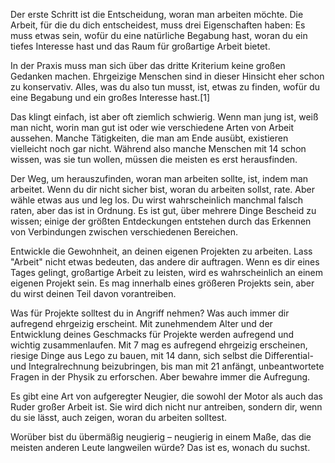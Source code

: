 Der erste Schritt ist die Entscheidung, woran man arbeiten möchte. Die Arbeit, für die du dich entscheidest, muss drei Eigenschaften haben: Es muss etwas sein, wofür du eine natürliche Begabung hast, woran du ein tiefes Interesse hast und das Raum für großartige Arbeit bietet.

In der Praxis muss man sich über das dritte Kriterium keine großen Gedanken machen. Ehrgeizige Menschen sind in dieser Hinsicht eher schon zu konservativ. Alles, was du also tun musst, ist, etwas zu finden, wofür du eine Begabung und ein großes Interesse hast.[1]

Das klingt einfach, ist aber oft ziemlich schwierig. Wenn man jung ist, weiß man nicht, worin man gut ist oder wie verschiedene Arten von Arbeit aussehen. Manche Tätigkeiten, die man am Ende ausübt, existieren vielleicht noch gar nicht. Während also manche Menschen mit 14 schon wissen, was sie tun wollen, müssen die meisten es erst herausfinden.

Der Weg, um herauszufinden, woran man arbeiten sollte, ist, indem man arbeitet. Wenn du dir nicht sicher bist, woran du arbeiten sollst, rate. Aber wähle etwas aus und leg los. Du wirst wahrscheinlich manchmal falsch raten, aber das ist in Ordnung. Es ist gut, über mehrere Dinge Bescheid zu wissen; einige der größten Entdeckungen entstehen durch das Erkennen von Verbindungen zwischen verschiedenen Bereichen.

Entwickle die Gewohnheit, an deinen eigenen Projekten zu arbeiten. Lass "Arbeit" nicht etwas bedeuten, das andere dir auftragen. Wenn es dir eines Tages gelingt, großartige Arbeit zu leisten, wird es wahrscheinlich an einem eigenen Projekt sein. Es mag innerhalb eines größeren Projekts sein, aber du wirst deinen Teil davon vorantreiben.

Was für Projekte solltest du in Angriff nehmen? Was auch immer dir aufregend ehrgeizig erscheint. Mit zunehmendem Alter und der Entwicklung deines Geschmacks für Projekte werden aufregend und wichtig zusammenlaufen. Mit 7 mag es aufregend ehrgeizig erscheinen, riesige Dinge aus Lego zu bauen, mit 14 dann, sich selbst die Differential- und Integralrechnung beizubringen, bis man mit 21 anfängt, unbeantwortete Fragen in der Physik zu erforschen. Aber bewahre immer die Aufregung.

Es gibt eine Art von aufgeregter Neugier, die sowohl der Motor als auch das Ruder großer Arbeit ist. Sie wird dich nicht nur antreiben, sondern dir, wenn du sie lässt, auch zeigen, woran du arbeiten solltest.

Worüber bist du übermäßig neugierig – neugierig in einem Maße, das die meisten anderen Leute langweilen würde? Das ist es, wonach du suchst.
